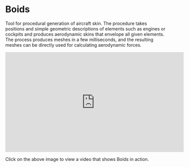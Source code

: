 # Boids

Tool for procedural generation of aircraft skin. The procedure takes positions and simple geometric descriptions of elements such as engines or cockpits and produces aerodynamic skins that envelope all given elements. The process produces meshes in a few milliseconds, and the resulting meshes can be directly used for calculating aerodynamic forces.

<iframe width="560" height="315" src="https://www.youtube.com/embed/znQTDO6tgvc" frameborder="0" allow="accelerometer; autoplay; clipboard-write; encrypted-media; gyroscope; picture-in-picture" allowfullscreen></iframe>

Click on the above image to view a video that shows Boids in action.
